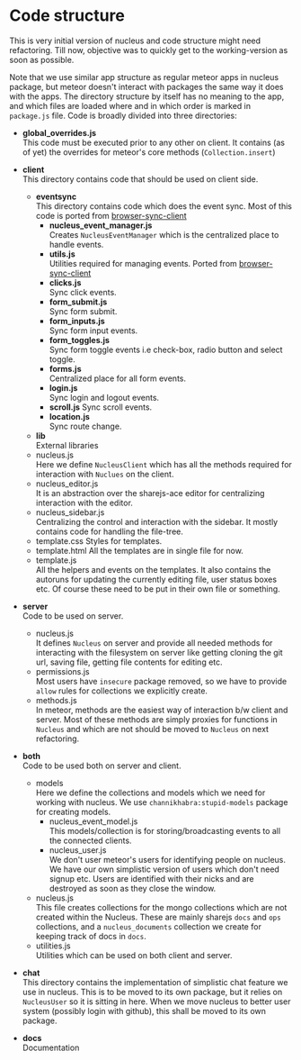 # Code structure

This is very initial version of nucleus and code structure might need refactoring. Till now, objective was to quickly get to the working-version as soon as possible.

Note that we use similar app structure as regular meteor apps in nucleus package, but meteor doesn't interact with packages the same way it does with the apps. The directory structure by itself has no meaning to the app, and which files are loaded where and in which order is marked in `package.js` file.  Code is broadly divided into three directories:

* **global_overrides.js**  
  This code must be executed prior to any other on client. It contains (as of yet) the overrides for meteor's core methods (`Collection.insert`)  

* **client**  
  This directory contains code that should be used on client side.
  * **eventsync**  
    This directory contains code which does the event sync. Most of this code is ported from [browser-sync-client](https://github.com/shakyShane/browser-sync-client)
      * **nucleus_event_manager.js**  
        Creates `NucleusEventManager` which is the centralized place to handle events.
      * **utils.js**  
        Utilities required for managing events. Ported from [browser-sync-client](https://github.com/shakyShane/browser-sync-client)
      * **clicks.js**                
        Sync click events. 
      * **form_submit.js**           
        Sync form submit.
      * **form_inputs.js**           
        Sync form input events.
      * **form_toggles.js**          
        Sync form toggle events i.e check-box, radio button and select toggle.
      * **forms.js**             
        Centralized place for all form events.
      * **login.js**                 
        Sync login and logout events.
      * **scroll.js**
        Sync scroll events.
      * **location.js**              
        Sync route change.      
  * **lib**  
    External libraries
  * nucleus.js  
    Here we define `NucleusClient` which has all the methods required for interaction with `Nuclues` on the client.
  * nucleus_editor.js  
    It is an abstraction over the sharejs-ace editor for centralizing interaction with the editor. 
  * nucleus_sidebar.js   
    Centralizing the control and interaction with the sidebar. It mostly contains code for handling the file-tree.
  * template.css
    Styles for templates.
  * template.html
    All the templates are in single file for now. 
  * template.js  
    All the helpers and events on the templates. It also contains the autoruns for updating the currently editing file, user status boxes etc. Of course these need to be put in their own file or something.
* **server**  
  Code to be used on server.
  * nucleus.js  
    It defines `Nucleus` on server and provide all needed methods for interacting with the filesystem on server like getting cloning the git url, saving file, getting file contents for editing etc.
  * permissions.js  
    Most users have `insecure` package removed, so we have to provide `allow` rules for collections we explicitly create.
  * methods.js  
    In meteor, methods are the easiest way of interaction b/w client and server. Most of these methods are simply proxies for functions in `Nucleus` and which are not should be moved to `Nucleus` on next refactoring.
* **both**  
  Code to be used both on server and client.
  * models  
    Here we define the collections and models which we need for working with nucleus. We use `channikhabra:stupid-models` package for creating models.
    * nucleus_event_model.js  
      This models/collection is for storing/broadcasting events to all the connected clients. 
    * nucleus_user.js  
      We don't user meteor's users for identifying people on nucleus. We have our own simplistic version of users which don't need signup etc. Users are identified with their nicks and are destroyed as soon as they close the window.
  * nucleus.js  
    This file creates collections for the mongo collections which are not created within the Nucleus. These are mainly sharejs `docs` and `ops` collections, and a `nucleus_documents` collection we create for keeping track of docs in `docs`.
  * utilities.js  
    Utilities which can be used on both client and server.
  
* **chat**  
  This directory contains the implementation of simplistic chat feature we use in nucleus. This is to be moved to its own package, but it relies on `NucleusUser` so it is sitting in here. When we move nucleus to better user system (possibly login with github), this shall be moved to its own package. 

* **docs**  
  Documentation







